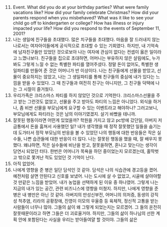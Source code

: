11. Event. What did you do at your birthday parties? What were family vacations like? How did your family celebrate Christmas? How did your parents respond when you misbehaved? What was it like to see your child go off to kindergarten or college? How has illness or injury impacted your life? How did you respond to the events of September 11, 2001?
1. 나는 생일에 친구들을 초대했다. 많은 치구들을 초대했다. 마음을 잘 드러내지 않는 나로서는 여자아이들에게 공식적으로 초대할 수 있는 기회였다. 하지만, 내 기억속에 남자친구들만 있었던 것으로보아 나는 여자에 관심이 없다는 컨셉이 옳은 일이라고 느꼈나보다. 친구들을 집으로 초대하면, 어머니는 부유하지 않은 살림에도, 누가봐도 그렇게 느낄 수 없는 특별한 파티를 열어주셨다. 정말 돈이 없어도, 특별한 생일파티를 만들어 준 것은 어머니가 반 이상이다. 나는 친구들에게 선물을 받았고, 선물이 중요하지는 않았고, 나는 그 생일파티를 통해 친구들의 중심에 내가 있다는 느낌을 받을 수 있었다. 그 때 친구들과 여전히 친구는 아니지만, 그 친구들 덕택에 나는 그 시절이 즐거웠다. 
2. 우리가족은 크리스마스 파티를 하지 않았던 것으로 기억한다. 크리스마스선물을 주고 받는 그런것도 없었고, 선물을 주고 받아도 파티의 느낌은 아니었다. 외식을 하거나, 좀 비싼 선물을 부모님에게 요구할 수 있는 이벤트라고 해야하나? 그러고보니, 부모님에게도 파티라는 것은 남의 이야기였겠지. 살기 바빴을 테니까.
3. 잘못된 행동이라면 어떤게 있었을까? 학원을 가지고 않고 pc방에 갔던일, 아버지 저금통에서 돈을 훔쳐서 사용했던 일? 내가 생각했을 때 정작 잘못했던 일들을 숨기는데 도가터서 정작 부모님의 반응을 볼 수 있었던 나의 행동에 대한 반응들은 작은 실수들, 나쁜 습관들에 대한 반응이 더 많다. 나는 잘못된 행동을 했을 때, 잘 배우지 못했다. 왜냐하면, 작은 실수들에 비난을 받고, 잘못을하면, 혼나고 맞는다는 생각이 당연시 되었던 터다. 한번은 어머니가 목욕을 하던 중이었는지 모르겠는데, 홀딱벗고 밖으로 쫓겨난 적도 있었던 것 기억이 난다.
4. 아직 없었어.
5. 나에게 영향을 준 병은 일단 담석인 것 같아. 담석은 나의 식습관에 경고등을 켰어. 예전처럼 살면 안된다고 신호를 보냈어. 나는 도시에 살 수 없었고, 시골에 살아야할 것 만같은 느낌을 받았어. 내가 농업을 선택하게 된 이유 중 하나였어. 그렇게 나는 지금의 내가 있는 공간, 관련 비즈니스에 영향을 미쳤지. 하지만, 나에게 영향을 준 병은 내 병만은 아닌 것 같아. 아버지의 만성신부전, 어머니의 의처증, 동생의 강직성 척추염, 리라의 공황장애, 진영이 이모의 우울증 등 육체적, 정신적 고통을 받는 사람들이 너무나 많아. 그들의 삶이 왜 그렇게 되었는지는 모르겠어. 그 들의 온전히 잘못때문이라고 하면 그들은 더 괴로울거야. 하지만, 그들의 삶이 하나님의 선한 계획 안에 포함된다는 사실을 우리는 받아들여얄 할 것이야. 그들의 삶은 